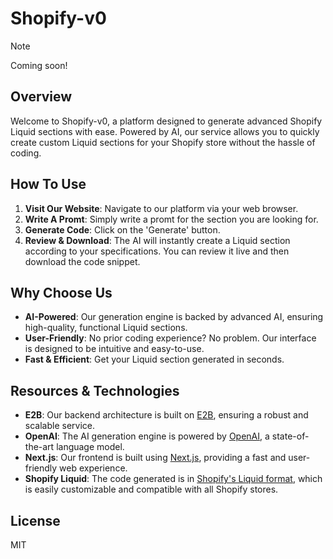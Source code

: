 # Shopify-v0

> [!NOTE]  
> Coming soon!

## Overview
Welcome to Shopify-v0, a platform designed to generate advanced Shopify Liquid sections with ease. Powered by AI, our service allows you to quickly create custom Liquid sections for your Shopify store without the hassle of coding.

## How To Use
1. **Visit Our Website**: Navigate to our platform via your web browser.
2. **Write A Promt**: Simply write a promt for the section you are looking for.
3. **Generate Code**: Click on the 'Generate' button.
4. **Review & Download**: The AI will instantly create a Liquid section according to your specifications. You can review it live and then download the code snippet.

## Why Choose Us
- **AI-Powered**: Our generation engine is backed by advanced AI, ensuring high-quality, functional Liquid sections.
- **User-Friendly**: No prior coding experience? No problem. Our interface is designed to be intuitive and easy-to-use.
- **Fast & Efficient**: Get your Liquid section generated in seconds.

## Resources & Technologies
- **E2B**: Our backend architecture is built on [E2B](https://e2b.dev/docs), ensuring a robust and scalable service.
- **OpenAI**: The AI generation engine is powered by [OpenAI](https://openai.com/), a state-of-the-art language model.
- **Next.js**: Our frontend is built using [Next.js](https://nextjs.org/), providing a fast and user-friendly web experience.
- **Shopify Liquid**: The code generated is in [Shopify's Liquid format](https://shopify.dev/docs/themes/liquid/reference), which is easily customizable and compatible with all Shopify stores.

## License
MIT
